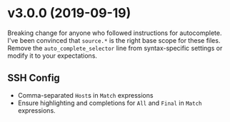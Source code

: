 v3.0.0 (2019-09-19)
===================

Breaking change for anyone who followed instructions for autocomplete. I've been convinced that `source.*` is the right base scope for these files. Remove the `auto_complete_selector` line from syntax-specific settings or modify it to your expectations.

## SSH Config

- Comma-separated `Host`s in `Match` expressions
- Ensure highlighting and completions for `All` and `Final` in `Match` expressions.
